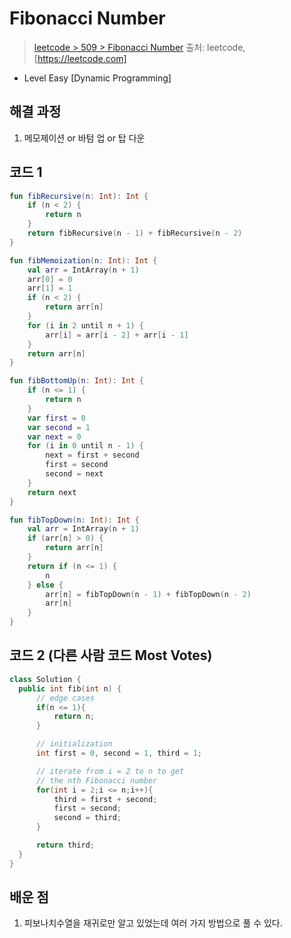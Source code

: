 # Fibonacci Number

> [leetcode > 509 > Fibonacci Number](https://leetcode.com/problems/fibonacci-number)
> 출처: leetcode, [https://leetcode.com]

- Level Easy [Dynamic Programming]

## 해결 과정

1. 메모제이션 or 바텀 업 or 탑 다운


## 코드 1

```kotlin
fun fibRecursive(n: Int): Int {
    if (n < 2) {
        return n
    }
    return fibRecursive(n - 1) + fibRecursive(n - 2)
}

fun fibMemoization(n: Int): Int {
    val arr = IntArray(n + 1)
    arr[0] = 0
    arr[1] = 1
    if (n < 2) {
        return arr[n]
    }
    for (i in 2 until n + 1) {
        arr[i] = arr[i - 2] + arr[i - 1]
    }
    return arr[n]
}

fun fibBottomUp(n: Int): Int {
    if (n <= 1) {
        return n
    }
    var first = 0
    var second = 1
    var next = 0
    for (i in 0 until n - 1) {
        next = first + second
        first = second
        second = next
    }
    return next
}

fun fibTopDown(n: Int): Int {
    val arr = IntArray(n + 1)
    if (arr[n] > 0) {
        return arr[n]
    }
    return if (n <= 1) {
        n
    } else {
        arr[n] = fibTopDown(n - 1) + fibTopDown(n - 2)
        arr[n]
    }
}
```

## 코드 2 (다른 사람 코드 Most Votes)

```c++
class Solution {
  public int fib(int n) {
      // edge cases
      if(n <= 1){
          return n;
      }

      // initialization
      int first = 0, second = 1, third = 1;

      // iterate from i = 2 to n to get 
      // the nth Fibonacci number
      for(int i = 2;i <= n;i++){
          third = first + second;
          first = second;
          second = third;
      }

      return third;
  }
}
```

## 배운 점
1. 피보나치수열을 재귀로만 알고 있었는데 여러 가지 방법으로 풀 수 있다.


